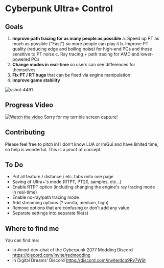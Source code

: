 # Cyberpunk Ultra+ Control

## Goals
1. **Improve path tracing for as many people as possible**
  a. Speed up PT as much as possible ("Fast") so more people can play it
  b. Improve PT quality (reducing edge and boiling noise) for high-end PCs and those sensitive to PT noise
  c. Ray tracing + path tracing for AMD and lower-powered PCs
3. **Change modes in real-time** so users can see differences for themselves
4. **Fix PT / RT bugs** that can be fixed via engine manipulation
5. **Improve game stability**

![sshot-4491](https://github.com/sammilucia/cyberpunk-ultra-plus/assets/3295286/3954baaa-e420-4647-912d-fbc9f01d3b26)

## Progress Video

[![Watch the video](https://img.youtube.com/vi/onmGdsKmJWE/default.jpg)](https://youtu.be/onmGdsKmJWE)
Sorry for my terrible screen capture!

## Contributing

Please feel free to pitch in! I don't know LUA or ImGui and have limited time, so help is wonderful. This is a proof of concept.

## To Do
- Put all feature / distance / etc. tabs onto one page
- Saving of Ultra+'s mode (RTPT, PT20, samples, etc...)
- Enable RTPT option (including changing the engine's ray tracing mode in real-time)
- Enable no-ray/path tracing mode
- Add streaming options (? vanilla, medium, high)
- Remove options that are confusing or don't add any value
- Separate settings into separate file(s)

## Where to find me

You can find me:
- in #mod-dev-chat of the Cyberpunk 2077 Modding Discord https://discord.com/invite/redmodding
- in Digital Dreams' Discord https://discord.com/invite/dcb9Rv7W6t
